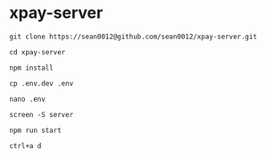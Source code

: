 # xpay-server
`git clone https://sean0012@github.com/sean0012/xpay-server.git`

`cd xpay-server`

`npm install`

`cp .env.dev .env`

`nano .env`

`screen -S server`

`npm run start`

`ctrl+a d`
